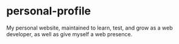 # personal-profile
My personal website, maintained to learn, test, and grow as a web developer, as well as give myself a web presence.
